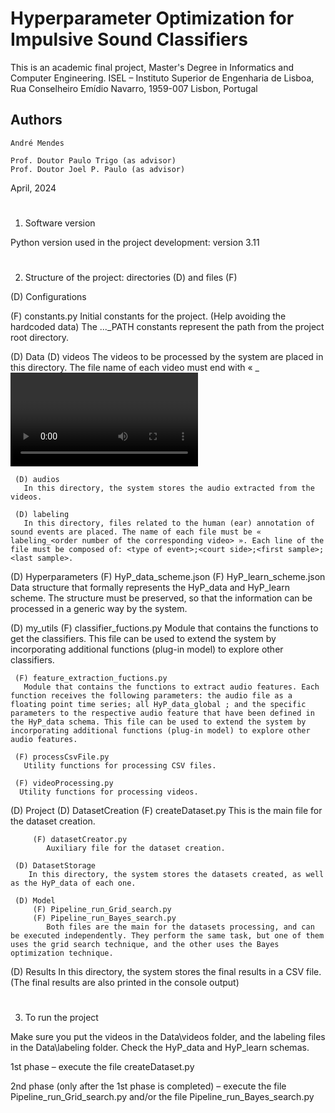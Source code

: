 # Hyperparameter Optimization for Impulsive Sound Classifiers
This is an academic final project, Master's Degree in Informatics and Computer Engineering.
ISEL – Instituto Superior de Engenharia de Lisboa, Rua Conselheiro Emídio Navarro, 1959-007 Lisbon, Portugal


## Authors

	André Mendes
	
	Prof. Doutor Paulo Trigo (as advisor)
	Prof. Doutor Joel P. Paulo (as advisor)

April, 2024


# 

1. Software version

Python version used in the project development: version 3.11


# 

2. Structure of the project: directories (D) and files (F) 

(D) Configurations

(F) constants.py
	Initial constants for the project. (Help avoiding the hardcoded data)
 	The ..._PATH constants represent the path from the project root directory.


(D) Data
     (D) videos
       The videos to be processed by the system are placed in this directory. The file name of each video must end with « _<video order number> ».
     
	 (D) audios
       In this directory, the system stores the audio extracted from the videos.
     
	 (D) labeling 
       In this directory, files related to the human (ear) annotation of sound events are placed. The name of each file must be « labeling_<order number of the corresponding video> ». Each line of the file must be composed of: <type of event>;<court side>;<first sample>;<last sample>.

(D) Hyperparameters
	 (F) HyP_data_scheme.json
     (F) HyP_learn_scheme.json
       Data structure that formally represents the HyP_data and HyP_learn scheme. The structure must be preserved, so that the information can be processed in a generic way by the system.

(D) my_utils
     (F) classifier_fuctions.py
       Module that contains the functions to get the classifiers. This file can be used to extend the system by incorporating additional functions (plug-in model) to explore other classifiers.
     
	 (F) feature_extraction_fuctions.py
       Module that contains the functions to extract audio features. Each function receives the following parameters: the audio file as a floating point time series; all HyP_data_global ; and the specific parameters to the respective audio feature that have been defined in the HyP_data schema. This file can be used to extend the system by incorporating additional functions (plug-in model) to explore other audio features.

     (F) processCsvFile.py
       Utility functions for processing CSV files.

     (F) videoProcessing.py
      Utility functions for processing videos.

(D) Project
     (D) DatasetCreation
         (F) createDataset.py
            This is the main file for the dataset creation. 
			
         (F) datasetCreator.py
            Auxiliary file for the dataset creation.

	 (D) DatasetStorage
	    In this directory, the system stores the datasets created, as well as the HyP_data of each one.

	 (D) Model
		 (F) Pipeline_run_Grid_search.py    
		 (F) Pipeline_run_Bayes_search.py
		    Both files are the main for the datasets processing, and can be executed independently. They perform the same task, but one of them uses the grid search technique, and the other uses the Bayes optimization technique.

(D) Results
   In this directory, the system stores the final results in a CSV file. (The final results are also printed in the console output)


# 

3. To run the project

Make sure you put the videos in the Data\videos folder, and the labeling files in the Data\labeling folder. Check the HyP_data and HyP_learn schemas.

1st phase – execute the file createDataset.py

2nd phase (only after the 1st phase is completed) – execute the file Pipeline_run_Grid_search.py and/or the file Pipeline_run_Bayes_search.py


